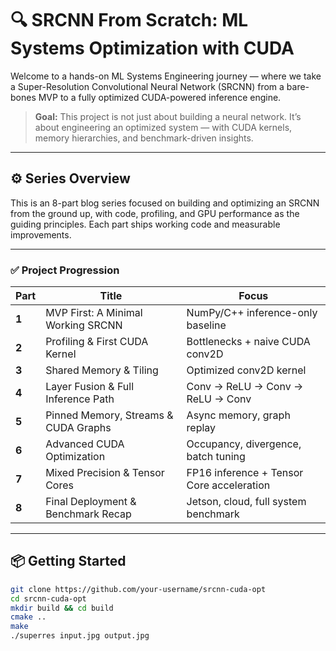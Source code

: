 # 🔍 SRCNN From Scratch: ML Systems Optimization with CUDA

Welcome to a hands-on ML Systems Engineering journey — where we take a Super-Resolution Convolutional Neural Network (SRCNN) from a bare-bones MVP to a fully optimized CUDA-powered inference engine.

> **Goal:** This project is not just about building a neural network. It’s about engineering an optimized system — with CUDA kernels, memory hierarchies, and benchmark-driven insights.

---

## ⚙️ Series Overview

This is an 8-part blog series focused on building and optimizing an SRCNN from the ground up, with code, profiling, and GPU performance as the guiding principles. Each part ships working code and measurable improvements.

---

### ✅ Project Progression

| Part | Title | Focus |
|------|-------|-------|
| **1** | MVP First: A Minimal Working SRCNN | NumPy/C++ inference-only baseline |
| **2** | Profiling & First CUDA Kernel | Bottlenecks + naive CUDA conv2D |
| **3** | Shared Memory & Tiling | Optimized conv2D kernel |
| **4** | Layer Fusion & Full Inference Path | Conv → ReLU → Conv → ReLU → Conv |
| **5** | Pinned Memory, Streams & CUDA Graphs | Async memory, graph replay |
| **6** | Advanced CUDA Optimization | Occupancy, divergence, batch tuning |
| **7** | Mixed Precision & Tensor Cores | FP16 inference + Tensor Core acceleration |
| **8** | Final Deployment & Benchmark Recap | Jetson, cloud, full system benchmark |

---

## 📦 Getting Started

```bash
git clone https://github.com/your-username/srcnn-cuda-opt
cd srcnn-cuda-opt
mkdir build && cd build
cmake ..
make
./superres input.jpg output.jpg

